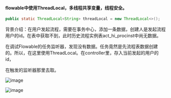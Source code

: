 #### flowable中使用ThreadLocal，多线程共享变量，线程安全。

```java
public static ThreadLocal<String> threadLocal = new ThreadLocal<>();
```

背景介绍：在用户发起流程，需要在事务中心，添加一条数据，创建人是发起流程用户的id。在表中获取不到，此时历史流程实例表act_hi_procinst中尚无数据。

在调试Flowable的任务监听器，发现没有数据。任务竟然是先流程表数据创建的。所以，在这里使用ThreadLocal。在controller里，存入当前发起的用户的id，

在触发的监听器那里去取。

![image](https://user-images.githubusercontent.com/97614802/206620055-f4fe527f-0d15-44a5-b78d-dfe778392f04.png)

![image](https://user-images.githubusercontent.com/97614802/206620067-0c503a9b-cbdc-43aa-b945-e10f46ecc1c4.png)

